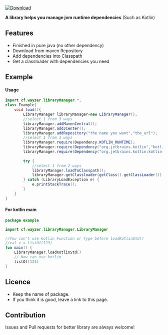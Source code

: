 [ ![Download](https://api.bintray.com/packages/way-zer/maven/LibraryManager/images/download.svg) ](https://bintray.com/way-zer/maven/LibraryManager/)

**A library helps you manage jvm runtime dependencies** (Such as Kotlin)
## Features
* Finished in pure java (no other dependency)
* Download from maven Repository
* Add dependencies into Classpath
* Get a classloader with dependencies you need
## Example
#### Usage
```java
import cf.wayzer.libraryManager.*;
class Example{
    void load(){
        LibraryManager libraryManager=new LibraryManager();
        //select 1 from 3 ways
        libraryManager.addMavenCentral();
        libraryManager.addJCenter();
        libraryManager.addRepository("the name you want","the_url");
        //select 1 from 3 ways
        libraryManager.require(Dependency.KOTLIN_RUNTIME);
        libraryManager.require(Dependency("org.jetbrains.kotlin","kotlin-stdlib","1.3.41"));
        libraryManager.require(Dependency("org.jetbrains.kotlin:kotlin-stdlib:1.3.41","the name you add before"));
        
        try {
            //select 1 from 2 ways
            libraryManager.loadToClasspath();
            libraryManager.getClassloader(getClass().getClassLoader()).loadClass("kotlin.Lazy");
        } catch (LibraryLoadException e) {
            e.printStackTrace();
        }
    }
}
```
#### For kotlin main
```kotlin
package example

import cf.wayzer.libraryManager.LibraryManager

//You can't use kotlin Function or Type before loadKotlinStd()
//val v = listOf(123)
fun main() {
    LibraryManager.loadKotlinStd()
    // Now can use kotlin
    listOf(123)
}
```
## Licence
* Keep the name of package.
* If you think it is good, leave a link to this page.
## Contribution
Issues and Pull requests for better library are always welcome!
